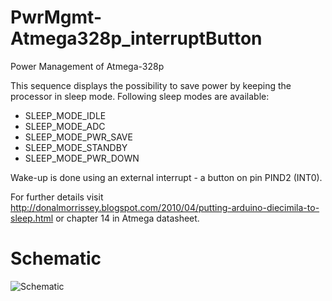 # PwrMgmt-Atmega328p_interruptButton
 
Power Management of Atmega-328p

This sequence displays the possibility to save power by keeping the processor in sleep mode. Following sleep modes are available:

- SLEEP_MODE_IDLE
- SLEEP_MODE_ADC
- SLEEP_MODE_PWR_SAVE
- SLEEP_MODE_STANDBY
- SLEEP_MODE_PWR_DOWN


Wake-up is done using an external interrupt - a button on pin PIND2 (INT0).

For further details visit http://donalmorrissey.blogspot.com/2010/04/putting-arduino-diecimila-to-sleep.html or chapter 14 in Atmega datasheet.

# Schematic
![Schematic](https://user-images.githubusercontent.com/75970114/209919971-5533f2db-3d1c-490d-b57c-4596cf4a18c7.png)


